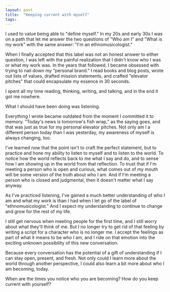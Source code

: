 ```yaml
---
layout: post
title:  "Keeping current with myself"
tags: 
---
```


I used to value being able to "define myself." In my 20s and early 30s I was on a path that let me answer the two questions of "Who am I" and "What is my work" with the same answer: "I'm an ethnomusicologist."

When I finally accepted that this label was not an honest answer to either question, I was left with the painful realization that I didn't know who I was or what my work was. In the years that followed,  I became obsessed with trying to nail down my "personal brand." I read books and blog posts, wrote out lists of values, drafted mission statements, and crafted "elevator pitches" that could encapsulate my essence in 30 seconds.

I spent all my time reading, thinking, writing, and talking, and in the end it got me nowhere.

What I should have been doing was listening.

Everything I wrote became outdated from the moment I committed it to memory. "Today's news is tomorrow's fish wrap," as the saying goes, and that was just as true for my personal elevator pitches. Not only am I a different person today than I was yesterday, my awareness of myself is always changing, too.

I've learned now that the point isn't to craft the perfect statement, but to practice and hone my ability to listen to myself and to listen to the world. To notice how the world reflects back to me what I say and do, and to sense how I am showing up in the world from that reflection. To trust that if I'm meeting a person who is open and curious, what comes out of my mouth will be some version of the truth about who I am. And if I'm meeting a person who is closed and judgmental, then it doesn't matter what I say anyway.

As I've practiced listening, I've gained a much better understanding of who I am and what my work is than I had when I let go of the label of "ethnomusicologist." And I expect my understanding to continue to change and grow for the rest of my life.

I still get nervous when meeting people for the first time, and I still worry about what they'll think of me. But I no longer try to get rid of that feeling by writing a script for a character who is no longer me. I accept the feelings as part of what it means to be who I am, and I ride on that emotion into the exciting unknown possibility of this new conversation.

Because every conversation has the potential of a gift of understanding if I can stay open, present, and fresh. Not only could I learn more about the world through another perspective, I could also learn a bit more about who I am becoming, today.

When are the times you notice who you are becoming? How do you keep current with yourself?